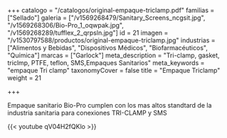+++
catalogo = "/catalogos/original-empaque-triclamp.pdf"
familias = ["Sellado"]
galeria = ["/v1569268479/Sanitary_Screens_ncgsit.jpg", "/v1569268306/Bio-Pro_1_oqwpak.jpg", "/v1569268289/tufflex_2_qrpsln.jpg"]
id = 21
imagen = "/v1530797588/productos/original-empaque-triclamp.jpg"
industrias = ["Alimentos y Bebidas", "Dispositivos Médicos", "Biofarmacéuticos", "Química"]
marcas = ["Garlock"]
meta_description = "Tri-clamp, gasket, triclmp, PTFE, teflon, SMS,Empaques Sanitarios"
meta_keywords = "empaque Tri clamp"
taxonomyCover = false
title = "Empaque Triclamp"
weight = 21

+++
<p>Empaque sanitario Bio-Pro cumplen con los mas altos standtard de la industria sanitaria para conexiones TRI-CLAMP y SMS</p>

{{< youtube qV04H2fQKlo >}}